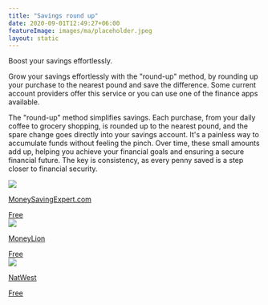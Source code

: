 ```yaml
---
title: "Savings round up"
date: 2020-09-01T12:49:27+06:00
featureImage: images/ma/placeholder.jpeg
layout: static
---
```


Boost your savings effortlessly.

Grow your savings effortlessly with the "round-up" method, by rounding up your purchase to the nearest pound and save the difference. Some current account providers offer this service or you can use one of the finance apps available.

The "round-up" method simplifies savings. Each purchase, from your daily coffee to grocery shopping, is rounded up to the nearest pound, and the spare change goes directly into your savings account. It's a painless way to accumulate funds without feeling the pinch. Over time, these small amounts add up, helping you achieve your financial goals and ensuring a secure financial future. The key is consistency, as every penny saved is a step closer to financial security.

<a class="ma-link" href="https://www.moneysavingexpert.com/savings/auto-saving-apps/"><div class="ma-card ma-card-Wealth"><div class="ma-icon"><img src ="/images/Icon-check - wealth - opacity.svg"/></div><div class="ma-name"><p>MoneySavingExpert.com</p></div><div class="ma-paid-text"><span>Free</span></div></div></a><a class="ma-link" href="https://www.moneylion.com/learn/what-are-round-ups/"><div class="ma-card ma-card-Wealth"><div class="ma-icon"><img src ="/images/Icon-check - wealth - opacity.svg"/></div><div class="ma-name"><p>MoneyLion</p></div><div class="ma-paid-text"><span>Free</span></div></div></a><a class="ma-link" href="https://www.natwest.com/savings/tools-for-savings/round-ups.html"><div class="ma-card ma-card-Wealth"><div class="ma-icon"><img src ="/images/Icon-check - wealth - opacity.svg"/></div><div class="ma-name"><p>NatWest</p></div><div class="ma-paid-text"><span>Free</span></div></div></a>  

<br/><br/>






